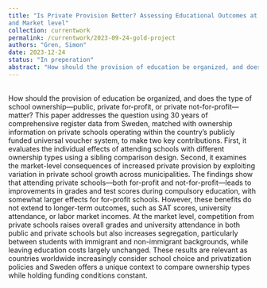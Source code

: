 ```yaml
---
title: "Is Private Provision Better? Assessing Educational Outcomes at the Individual
and Market level"
collection: currentwork
permalink: /currentwork/2023-09-24-gold-project
authors: "Gren, Simon"
date: 2023-12-24
status: "In preperation"
abstract: "How should the provision of education be organized, and does the type of school ownership—public, private for-profit, or private not-for-profit—matter? This paper addresses the question using 30 years of comprehensive register data from Sweden, matched with ownership information on private schools operating within the country’s publicly funded universal voucher system, to make two key contributions. First, it evaluates the individual effects of attending schools with different ownership types using a sibling comparison design. Second, it examines the market-level consequences of increased private provision by exploiting variation in private school growth across municipalities. The findings show that attending private schools—both for-profit and not-for-profit—leads to improvements in grades and test scores during compulsory education, with somewhat larger effects for for-profit schools. However, these benefits do not extend to longer-term outcomes, such as SAT scores, university attendance, or labor market incomes. At the market level, competition from private schools raises overall grades and university attendance in both public and private schools but also increases segregation, particularly between students with immigrant and non-immigrant backgrounds, while leaving education costs largely unchanged. These results are relevant as countries worldwide increasingly consider school choice and privatization policies and Sweden offers a unique context to compare ownership types while holding funding conditions constant."
---
```


<br/>
How should the provision of education be organized, and does the type of school ownership—public, private for-profit, or private not-for-profit—matter? This paper addresses the question using 30 years of comprehensive register data from Sweden, matched with ownership information on private schools operating within the country’s publicly funded universal voucher system, to make two key contributions. First, it evaluates the individual effects of attending schools with different ownership types using a sibling comparison design. Second, it examines the market-level consequences of increased private provision by exploiting variation in private school growth across municipalities. The findings show that attending private schools—both for-profit and not-for-profit—leads to improvements in grades and test scores during compulsory education, with somewhat larger effects for for-profit schools. However, these benefits do not extend to longer-term outcomes, such as SAT scores, university attendance, or labor market incomes. At the market level, competition from private schools raises overall grades and university attendance in both public and private schools but also increases segregation, particularly between students with immigrant and non-immigrant backgrounds, while leaving education costs largely unchanged. These results are relevant as countries worldwide increasingly consider school choice and privatization policies and Sweden offers a unique context to compare ownership types while holding funding conditions constant. 
